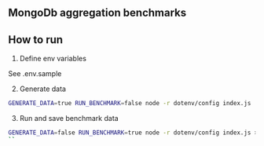 ## MongoDb aggregation benchmarks

## How to run
1. Define env variables

See .env.sample

2. Generate data

```bash
GENERATE_DATA=true RUN_BENCHMARK=false node -r dotenv/config index.js
```

3. Run and save benchmark data

```bash
GENERATE_DATA=false RUN_BENCHMARK=true node -r dotenv/config index.js > report.csv
``